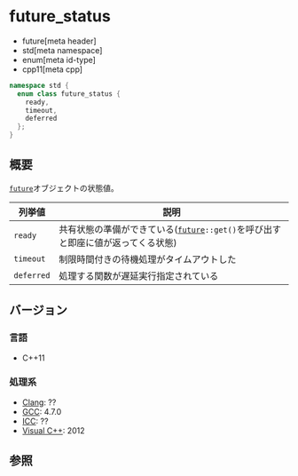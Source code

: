 # future_status
* future[meta header]
* std[meta namespace]
* enum[meta id-type]
* cpp11[meta cpp]

```cpp
namespace std {
  enum class future_status {
    ready,
    timeout,
    deferred
  };
}
```

## 概要
[`future`](future.md)オブジェクトの状態値。

| 列挙値 | 説明 |
|------------|------------------------------------------------------|
| `ready`    | 共有状態の準備ができている([`future`](future.md)`::get()`を呼び出すと即座に値が返ってくる状態) |
| `timeout`  | 制限時間付きの待機処理がタイムアウトした |
| `deferred` | 処理する関数が遅延実行指定されている |
 

## バージョン
### 言語
- C++11

### 処理系
- [Clang](/implementation.md#clang): ??
- [GCC](/implementation.md#gcc): 4.7.0
- [ICC](/implementation.md#icc): ??
- [Visual C++](/implementation.md#visual_cpp): 2012


## 参照


